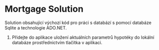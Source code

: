 # Mortgage Solution

Solution obsahující výchozí kód pro práci s databází s pomocí databáze Sqlite a technologie ADO.NET.

1. Přidejte do aplikace uložení aktuálních parametrů hypotéky do lokální databáze prostřednictvím tlačítka v aplikaci.

